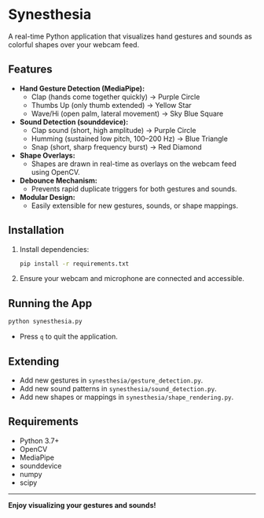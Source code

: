 # Synesthesia

A real-time Python application that visualizes hand gestures and sounds as colorful shapes over your webcam feed.

## Features
- **Hand Gesture Detection (MediaPipe):**
  - Clap (hands come together quickly) → Purple Circle
  - Thumbs Up (only thumb extended) → Yellow Star
  - Wave/Hi (open palm, lateral movement) → Sky Blue Square
- **Sound Detection (sounddevice):**
  - Clap sound (short, high amplitude) → Purple Circle
  - Humming (sustained low pitch, 100–200 Hz) → Blue Triangle
  - Snap (short, sharp frequency burst) → Red Diamond
- **Shape Overlays:**
  - Shapes are drawn in real-time as overlays on the webcam feed using OpenCV.
- **Debounce Mechanism:**
  - Prevents rapid duplicate triggers for both gestures and sounds.
- **Modular Design:**
  - Easily extensible for new gestures, sounds, or shape mappings.

## Installation
1. Install dependencies:
   ```bash
   pip install -r requirements.txt
   ```
2. Ensure your webcam and microphone are connected and accessible.

## Running the App
```bash
python synesthesia.py
```

- Press `q` to quit the application.

## Extending
- Add new gestures in `synesthesia/gesture_detection.py`.
- Add new sound patterns in `synesthesia/sound_detection.py`.
- Add new shapes or mappings in `synesthesia/shape_rendering.py`.

## Requirements
- Python 3.7+
- OpenCV
- MediaPipe
- sounddevice
- numpy
- scipy

---

**Enjoy visualizing your gestures and sounds!** 